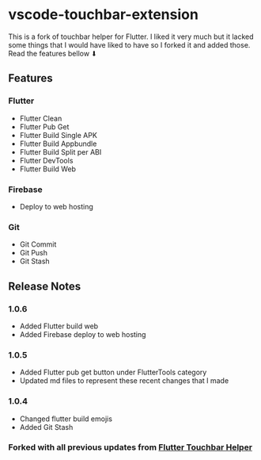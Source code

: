 # vscode-touchbar-extension
This is a fork of touchbar helper for Flutter. I liked it very much but it lacked some things that I would have liked to have so I forked it and added those. 
Read the features bellow ⬇


## Features
### Flutter 
- Flutter Clean
- Flutter Pub Get
- Flutter Build Single APK
- Flutter Build Appbundle
- Flutter Build Split per ABI
- Flutter DevTools
- Flutter Build Web 
### Firebase
- Deploy to web hosting
### Git
- Git Commit
- Git Push
- Git Stash





## Release Notes

### 1.0.6
- Added Flutter build web
- Added Firebase deploy to web hosting

### 1.0.5
- Added Flutter pub get button under FlutterTools category
- Updated md files to represent these recent changes that I made

### 1.0.4
- Changed flutter build emojis
- Added Git Stash

### Forked with all previous updates from [Flutter Touchbar Helper](https://github.com/yusriltakeuchi/flutter-touchbar-helper)



